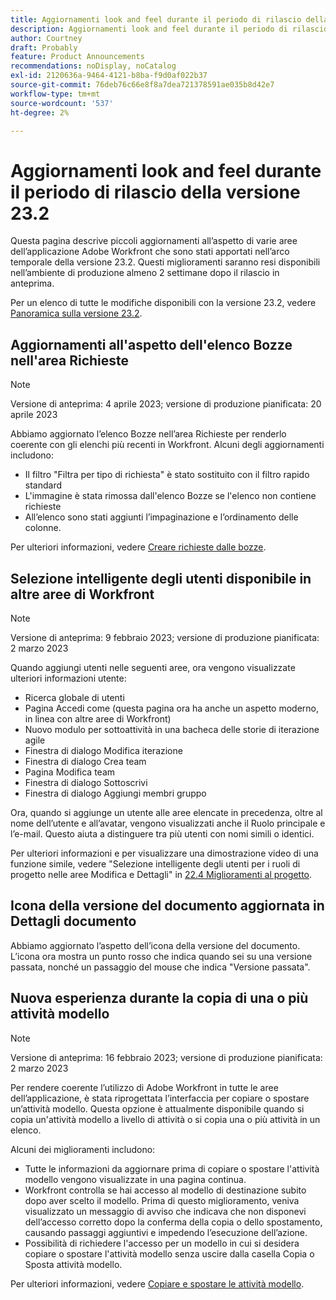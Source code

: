 ```yaml
---
title: Aggiornamenti look and feel durante il periodo di rilascio della versione 23.2
description: Aggiornamenti look and feel durante il periodo di rilascio della versione 23.2
author: Courtney
draft: Probably
feature: Product Announcements
recommendations: noDisplay, noCatalog
exl-id: 2120636a-9464-4121-b8ba-f9d0af022b37
source-git-commit: 76deb76c66e8f8a7dea721378591ae035b8d42e7
workflow-type: tm+mt
source-wordcount: '537'
ht-degree: 2%

---
```


# Aggiornamenti look and feel durante il periodo di rilascio della versione 23.2

Questa pagina descrive piccoli aggiornamenti all’aspetto di varie aree dell’applicazione Adobe Workfront che sono stati apportati nell’arco temporale della versione 23.2. Questi miglioramenti saranno resi disponibili nell’ambiente di produzione almeno 2 settimane dopo il rilascio in anteprima.

Per un elenco di tutte le modifiche disponibili con la versione 23.2, vedere [Panoramica sulla versione 23.2](/help/quicksilver/product-announcements/product-releases/23.2-release-activity/23-2-release-overview.md).

## Aggiornamenti all&#39;aspetto dell&#39;elenco Bozze nell&#39;area Richieste

>[!NOTE]
>
>Versione di anteprima: 4 aprile 2023; versione di produzione pianificata: 20 aprile 2023

Abbiamo aggiornato l’elenco Bozze nell’area Richieste per renderlo coerente con gli elenchi più recenti in Workfront.
Alcuni degli aggiornamenti includono:

* Il filtro &quot;Filtra per tipo di richiesta&quot; è stato sostituito con il filtro rapido standard
* L&#39;immagine è stata rimossa dall&#39;elenco Bozze se l&#39;elenco non contiene richieste
* All’elenco sono stati aggiunti l’impaginazione e l’ordinamento delle colonne.

Per ulteriori informazioni, vedere [Creare richieste dalle bozze](/help/quicksilver/manage-work/requests/create-requests/delete-request-draft.md).

## Selezione intelligente degli utenti disponibile in altre aree di Workfront

>[!NOTE]
>
>Versione di anteprima: 9 febbraio 2023; versione di produzione pianificata: 2 marzo 2023

Quando aggiungi utenti nelle seguenti aree, ora vengono visualizzate ulteriori informazioni utente:

* Ricerca globale di utenti
* Pagina Accedi come (questa pagina ora ha anche un aspetto moderno, in linea con altre aree di Workfront)
* Nuovo modulo per sottoattività in una bacheca delle storie di iterazione agile
* Finestra di dialogo Modifica iterazione
* Finestra di dialogo Crea team
* Pagina Modifica team
* Finestra di dialogo Sottoscrivi
* Finestra di dialogo Aggiungi membri gruppo

Ora, quando si aggiunge un utente alle aree elencate in precedenza, oltre al nome dell’utente e all’avatar, vengono visualizzati anche il Ruolo principale e l’e-mail. Questo aiuta a distinguere tra più utenti con nomi simili o identici.

Per ulteriori informazioni e per visualizzare una dimostrazione video di una funzione simile, vedere &quot;Selezione intelligente degli utenti per i ruoli di progetto nelle aree Modifica e Dettagli&quot; in [22.4 Miglioramenti al progetto](/help/quicksilver/product-announcements/product-releases/22.4-release-activity/22-4-project-enhancements.md).

## Icona della versione del documento aggiornata in Dettagli documento

Abbiamo aggiornato l’aspetto dell’icona della versione del documento. L’icona ora mostra un punto rosso che indica quando sei su una versione passata, nonché un passaggio del mouse che indica &quot;Versione passata&quot;.

## Nuova esperienza durante la copia di una o più attività modello

>[!NOTE]
>
>Versione di anteprima: 16 febbraio 2023; versione di produzione pianificata: 2 marzo 2023

Per rendere coerente l’utilizzo di Adobe Workfront in tutte le aree dell’applicazione, è stata riprogettata l’interfaccia per copiare o spostare un’attività modello. Questa opzione è attualmente disponibile quando si copia un&#39;attività modello a livello di attività o si copia una o più attività in un elenco.

Alcuni dei miglioramenti includono:

* Tutte le informazioni da aggiornare prima di copiare o spostare l&#39;attività modello vengono visualizzate in una pagina continua.
* Workfront controlla se hai accesso al modello di destinazione subito dopo aver scelto il modello. Prima di questo miglioramento, veniva visualizzato un messaggio di avviso che indicava che non disponevi dell’accesso corretto dopo la conferma della copia o dello spostamento, causando passaggi aggiuntivi e impedendo l’esecuzione dell’azione.
* Possibilità di richiedere l&#39;accesso per un modello in cui si desidera copiare o spostare l&#39;attività modello senza uscire dalla casella Copia o Sposta attività modello.

Per ulteriori informazioni, vedere [Copiare e spostare le attività modello](/help/quicksilver/manage-work/projects/create-and-manage-templates/copy-and-move-template-tasks.md).
